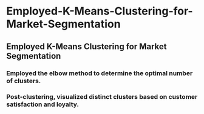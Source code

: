 # Employed-K-Means-Clustering-for-Market-Segmentation
## Employed K-Means Clustering for Market Segmentation
### Employed the elbow method to determine the optimal number of clusters.
### Post-clustering, visualized distinct clusters based on customer satisfaction and loyalty.

